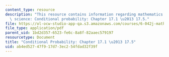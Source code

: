 ```yaml
---
content_type: resource
description: "This resource contains information regarding mathematics for computer\
  \ science: Conditional probability: Chapter 17.1 \u2013 17.5."
file: https://ol-ocw-studio-app-qa.s3.amazonaws.com/courses/6-042j-mathematics-for-computer-science-spring-2015/ab4ed52747f917d73ec254fdad32f39f_MIT6_042JS15_Session29.pdf
file_type: application/pdf
parent_uid: 1bd2d357-6523-fe6c-8a8f-82aaec579197
resourcetype: Document
title: "Conditional Probability: Chapter 17.1 \u2013 17.5"
uid: ab4ed527-47f9-17d7-3ec2-54fdad32f39f
---
```

